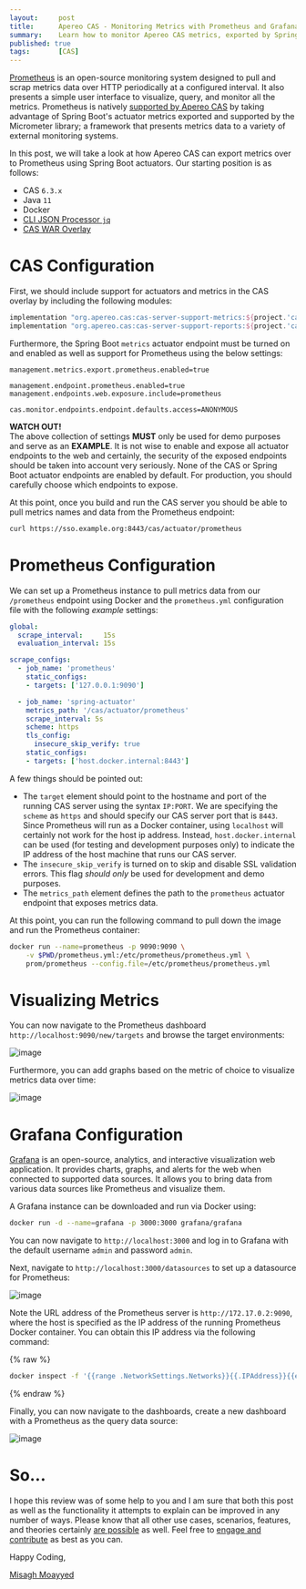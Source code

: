 ```yaml
---
layout:     post
title:      Apereo CAS - Monitoring Metrics with Prometheus and Grafana
summary:    Learn how to monitor Apereo CAS metrics, exported by Spring Boot actuators, using the open-source monitoring system, Prometheus. 
published: true
tags:       [CAS]
---
```


[Prometheus](https://prometheus.io/) is an open-source monitoring system designed to pull and scrap metrics data over HTTP periodically at a configured interval. It also presents a simple user interface to visualize, query, and monitor all the metrics. Prometheus is natively [supported by Apereo CAS](https://apereo.github.io/cas/development/monitoring/Configuring-Metrics.html) by taking advantage of Spring Boot's actuator metrics exported and supported by the Micrometer library; a framework that presents metrics data to a variety of external monitoring systems. 

<script async src="https://pagead2.googlesyndication.com/pagead/js/adsbygoogle.js"></script>
<ins class="adsbygoogle"
     style="display:block; text-align:center;"
     data-ad-layout="in-article"
     data-ad-format="fluid"
     data-ad-client="ca-pub-8081398210264173"
     data-ad-slot="3789603713"></ins>
<script>
     (adsbygoogle = window.adsbygoogle || []).push({});
</script>

In this post, we will take a look at how Apereo CAS can export metrics over to Prometheus using Spring Boot actuators. Our starting position is as follows:

- CAS `6.3.x`
- Java `11`
- Docker
- [CLI JSON Processor `jq`](https://stedolan.github.io/jq/)
- [CAS WAR Overlay](https://github.com/apereo/cas-overlay-template)

# CAS Configuration

First, we should include support for actuators and metrics in the CAS overlay by including the following modules:

```gradle
implementation "org.apereo.cas:cas-server-support-metrics:${project.'cas.version'}"
implementation "org.apereo.cas:cas-server-support-reports:${project.'cas.version'}"
```

Furthermore, the Spring Boot `metrics` actuator endpoint must be turned on and enabled as well as support for Prometheus using the below settings:

```properties 
management.metrics.export.prometheus.enabled=true

management.endpoint.prometheus.enabled=true
management.endpoints.web.exposure.include=prometheus

cas.monitor.endpoints.endpoint.defaults.access=ANONYMOUS
```

<script async src="https://pagead2.googlesyndication.com/pagead/js/adsbygoogle.js"></script>
<ins class="adsbygoogle"
     style="display:block; text-align:center;"
     data-ad-layout="in-article"
     data-ad-format="fluid"
     data-ad-client="ca-pub-8081398210264173"
     data-ad-slot="3789603713"></ins>
<script>
     (adsbygoogle = window.adsbygoogle || []).push({});
</script>

<div class="alert alert-warning">
  <strong>WATCH OUT!</strong><br/>The above collection of settings <strong>MUST</strong> only be used for demo purposes and serve as an <strong>EXAMPLE</strong>. It is not wise to enable and expose all actuator endpoints to the web and certainly, the security of the exposed endpoints should be taken into account very seriously. None of the CAS or Spring Boot actuator endpoints are enabled by default. For production, you should carefully choose which endpoints to expose.
</div>

At this point, once you build and run the CAS server you should be able to pull metrics names and data from the Prometheus endpoint:

```bash
curl https://sso.example.org:8443/cas/actuator/prometheus
```

# Prometheus Configuration

We can set up a Prometheus instance to pull metrics data from our `/prometheus` endpoint using Docker and the `prometheus.yml` configuration file with the following *example* settings:

```yaml
global:
  scrape_interval:     15s 
  evaluation_interval: 15s 

scrape_configs:
  - job_name: 'prometheus'
    static_configs:
    - targets: ['127.0.0.1:9090']

  - job_name: 'spring-actuator'
    metrics_path: '/cas/actuator/prometheus'
    scrape_interval: 5s
    scheme: https
    tls_config:
      insecure_skip_verify: true
    static_configs:
    - targets: ['host.docker.internal:8443']
```

A few things should be pointed out:

<script async src="https://pagead2.googlesyndication.com/pagead/js/adsbygoogle.js"></script>
<ins class="adsbygoogle"
     style="display:block; text-align:center;"
     data-ad-layout="in-article"
     data-ad-format="fluid"
     data-ad-client="ca-pub-8081398210264173"
     data-ad-slot="3789603713"></ins>
<script>
     (adsbygoogle = window.adsbygoogle || []).push({});
</script>

- The `target` element should point to the hostname and port of the running CAS server using the syntax `IP:PORT`. We are specifying the `scheme` as `https` and should specify our CAS server port that is `8443`. Since Prometheus will run as a Docker container, using `localhost` will certainly not work for the host ip address. Instead, `host.docker.internal` can be used (for testing and development purposes only) to indicate the IP address of the host machine that runs our CAS server. 
- The `insecure_skip_verify` is turned on to skip and disable SSL validation errors. This flag *should only* be used for development and demo purposes.
- The `metrics_path` element defines the path to the `prometheus` actuator endpoint that exposes metrics data.

At this point, you can run the following command to pull down the image and run the Prometheus container:

```bash
docker run --name=prometheus -p 9090:9090 \
    -v $PWD/prometheus.yml:/etc/prometheus/prometheus.yml \
    prom/prometheus --config.file=/etc/prometheus/prometheus.yml
```

# Visualizing Metrics

You can now navigate to the Prometheus dashboard `http://localhost:9090/new/targets` and browse the target environments:

![image](https://user-images.githubusercontent.com/1205228/94362564-1e32bc00-00c9-11eb-9b1f-69b7faeab485.png)

<script async src="https://pagead2.googlesyndication.com/pagead/js/adsbygoogle.js"></script>
<ins class="adsbygoogle"
     style="display:block; text-align:center;"
     data-ad-layout="in-article"
     data-ad-format="fluid"
     data-ad-client="ca-pub-8081398210264173"
     data-ad-slot="3789603713"></ins>
<script>
     (adsbygoogle = window.adsbygoogle || []).push({});
</script>

Furthermore, you can add graphs based on the metric of choice to visualize metrics data over time:

![image](https://user-images.githubusercontent.com/1205228/94362607-71a50a00-00c9-11eb-9fb7-d15beb33fd78.png)

# Grafana Configuration

[Grafana](https://grafana.com/) is an open-source, analytics, and interactive visualization web application. It provides charts, graphs, and alerts for the web when connected to supported data sources. It allows you to bring data from various data sources like Prometheus and visualize them. 

A Grafana instance can be downloaded and run via Docker using:

```bash
docker run -d --name=grafana -p 3000:3000 grafana/grafana 
```

You can now navigate to `http://localhost:3000` and log in to Grafana with the default username `admin` and password `admin`.

Next, navigate to `http://localhost:3000/datasources` to set up a datasource for Prometheus:

![image](https://user-images.githubusercontent.com/1205228/94363706-00695500-00d1-11eb-9b79-4e0945b80f14.png)

<script async src="https://pagead2.googlesyndication.com/pagead/js/adsbygoogle.js"></script>
<ins class="adsbygoogle"
     style="display:block; text-align:center;"
     data-ad-layout="in-article"
     data-ad-format="fluid"
     data-ad-client="ca-pub-8081398210264173"
     data-ad-slot="3789603713"></ins>
<script>
     (adsbygoogle = window.adsbygoogle || []).push({});
</script>

Note the URL address of the Prometheus server is `http://172.17.0.2:9090`, where the host is specified as the IP address of the running Prometheus Docker container. You can obtain this IP address via the following command:

{% raw %}
```bash
docker inspect -f '{{range .NetworkSettings.Networks}}{{.IPAddress}}{{end}}' prometheus 
```
{% endraw %}

Finally, you can now navigate to the dashboards, create a new dashboard with a Prometheus as the query data source:

![image](https://user-images.githubusercontent.com/1205228/94363862-0dd30f00-00d2-11eb-973c-2c7e29c3cb72.png)

# So...

I hope this review was of some help to you and I am sure that both this post as well as the functionality it attempts to explain can be improved in any number of ways. Please know that all other use cases, scenarios, features, and theories certainly [are possible](https://apereo.github.io/2017/02/18/onthe-theoryof-possibility/) as well. Feel free to [engage and contribute](https://apereo.github.io/cas/developer/Contributor-Guidelines.html) as best as you can.

Happy Coding,

[Misagh Moayyed](https://twitter.com/misagh84)